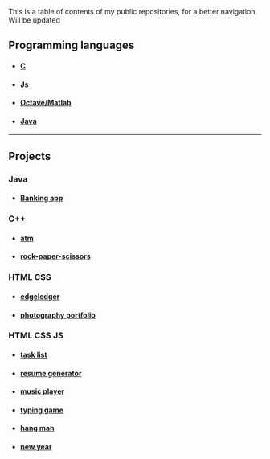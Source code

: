 This is a table of contents of my public repositories, for a better navigation. Will be updated </br>

## Programming languages

 * #### [C](https://github.com/SharpAdder/C/blob/main/README.md) 
 * #### [Js]()
 * #### [Octave/Matlab](https://github.com/SharpAdder/Octave#readme)
 * #### [Java](https://github.com/SharpAdder/JavaJourney/blob/main/README.md) </br>
_____________________________________
## Projects
### Java
 * #### [Banking app](https://github.com/SharpAdder/JavaJourney/tree/main/banking)

### C++
  * #### [atm](https://github.com/SharpAdder/atm-cpp)
  * #### [rock-paper-scissors](https://github.com/SharpAdder/rock-paper-scisssors-CPP)

### HTML CSS
  * #### [edgeledger](https://github.com/SharpAdder/edgeledger)
  * #### [photography portfolio](https://github.com/SharpAdder/photography-portfolio)

### HTML CSS JS
  * #### [task list](https://github.com/SharpAdder/task-list) 
  * #### [resume generator](https://github.com/SharpAdder/Resume-Generator)
  * #### [music player](https://github.com/SharpAdder/music-payer)
  * #### [typing game](https://github.com/SharpAdder/typing-game)
  * #### [hang man](https://github.com/SharpAdder/hang-man)
  * #### [new year](https://github.com/SharpAdder/new-year)
